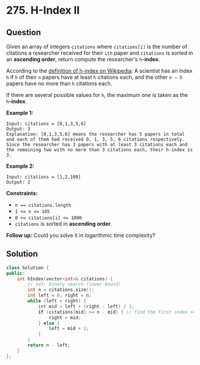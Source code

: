 # 275. H-Index II

## Question

Given an array of integers `citations` where `citations[i]` is the number of citations a researcher received for their `ith` paper and `citations` is sorted in an **ascending order**, return compute the researcher's `h`**-index**.

According to the [definition of h-index on Wikipedia](https://en.wikipedia.org/wiki/H-index): A scientist has an index `h` if `h` of their `n` papers have at least `h` citations each, and the other `n − h` papers have no more than `h` citations each.

If there are several possible values for `h`, the maximum one is taken as the `h`**-index**.

**Example 1:**

```text
Input: citations = [0,1,3,5,6]
Output: 3
Explanation: [0,1,3,5,6] means the researcher has 5 papers in total and each of them had received 0, 1, 3, 5, 6 citations respectively.
Since the researcher has 3 papers with at least 3 citations each and the remaining two with no more than 3 citations each, their h-index is 3.
```

**Example 2:**

```text
Input: citations = [1,2,100]
Output: 2
```

**Constraints:**

* `n == citations.length`
* `1 <= n <= 105`
* `0 <= citations[i] <= 1000`
* `citations` is sorted in **ascending order**.

**Follow up:** Could you solve it in logarithmic time complexity?

## Solution

```cpp
class Solution {
public:
    int hIndex(vector<int>& citations) {
        // sol: binary search (lower bound)
        int n = citations.size();
        int left = 0, right = n;
        while (left < right) {
            int mid = left + (right - left) / 2;
            if (citations[mid] >= n - mid) { // find the first index >= (the number of index >= it)
                right = mid;
            } else {
                left = mid + 1;
            }
        }
        return n - left;
    }
};
```

